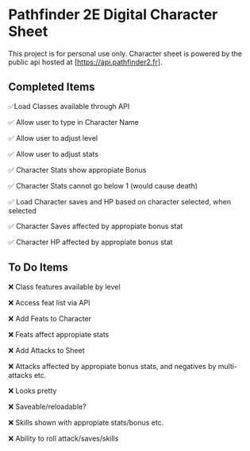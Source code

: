 # Pathfinder 2E Digital Character Sheet

This project is for personal use only.
Character sheet is powered by the public api hosted at [https://api.pathfinder2.fr].

## Completed Items

✅Load Classes available through API

✅ Allow user to type in Character Name

✅ Allow user to adjust level

✅ Allow user to adjust stats

✅ Character Stats show appropiate Bonus

✅ Character Stats cannot go below 1 (would cause death)

✅ Load Character saves and HP based on character selected, when selected

✅ Character Saves affected by appropiate bonus stat

✅ Character HP affected by appropiate bonus stat


## To Do Items
❌ Class features available by level

❌ Access feat list via API

❌ Add Feats to Character

❌ Feats affect appropiate stats

❌ Add Attacks to Sheet

❌ Attacks affected by appropiate bonus stats, and negatives by multi-attacks etc.

❌ Looks pretty 

❌ Saveable/reloadable?

❌ Skills shown with appropiate stats/bonus etc.

❌ Ability to roll attack/saves/skills




